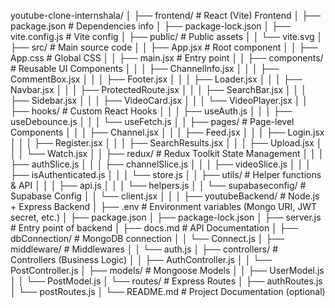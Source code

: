 youtube-clone-internshala/
│
├── frontend/                         # React (Vite) Frontend
│   ├── package.json                  # Dependencies info
│   ├── package-lock.json
│   ├── vite.config.js                # Vite config
│   ├── public/                       # Public assets
│   │   └── vite.svg
│   ├── src/                          # Main source code
│   │   ├── App.jsx                   # Root component
│   │   ├── App.css                   # Global CSS
│   │   ├── main.jsx                  # Entry point
│   │   ├── components/               # Reusable UI Components
│   │   │   ├── ChannelInfo.jsx
│   │   │   ├── CommentBox.jsx
│   │   │   ├── Footer.jsx
│   │   │   ├── Loader.jsx
│   │   │   ├── Navbar.jsx
│   │   │   ├── ProtectedRoute.jsx
│   │   │   ├── SearchBar.jsx
│   │   │   ├── Sidebar.jsx
│   │   │   ├── VideoCard.jsx
│   │   │   └── VideoPlayer.jsx
│   │   ├── hooks/                    # Custom React Hooks
│   │   │   ├── useAuth.js
│   │   │   ├── useDebounce.js
│   │   │   └── useFetch.js
│   │   ├── pages/                    # Page-level Components
│   │   │   ├── Channel.jsx
│   │   │   ├── Feed.jsx
│   │   │   ├── Login.jsx
│   │   │   ├── Register.jsx
│   │   │   ├── SearchResults.jsx
│   │   │   ├── Upload.jsx
│   │   │   └── Watch.jsx
│   │   ├── redux/                    # Redux Toolkit State Management
│   │   │   ├── authSlice.js
│   │   │   ├── channelSlice.js
│   │   │   ├── videoSlice.js
│   │   │   ├── isAuthenticated.js
│   │   │   └── store.js
│   │   ├── utils/                    # Helper functions & API
│   │   │   ├── api.js
│   │   │   └── helpers.js
│   │   └── supabaseconfig/           # Supabase Config
│   │       └── client.jsx
│   │
│
├── youtubeBackend/                   # Node.js + Express Backend
│   ├── .env                          # Environment variables (Mongo URI, JWT secret, etc.)
│   ├── package.json
│   ├── package-lock.json
│   ├── server.js                     # Entry point of backend
│   ├── docs.md                       # API Documentation
│   ├── dbConnection/                 # MongoDB connection
│   │   └── Connect.js
│   ├── middleware/                   # Middlewares
│   │   └── auth.js
│   ├── controllers/                  # Controllers (Business Logic)
│   │   ├── AuthController.js
│   │   └── PostController.js
│   ├── models/                       # Mongoose Models
│   │   ├── UserModel.js
│   │   └── PostModel.js
│   └── routes/                       # Express Routes
│       ├── authRoutes.js
│       └── postRoutes.js
│
└── README.md                         # Project Documentation (optional)

